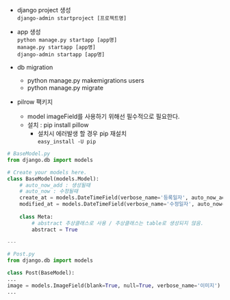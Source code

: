 
- django project 생성  
`django-admin startproject [프로젝트명]`
- app 생성  
`python manage.py startapp [app명]`  
`manage.py startapp [app명]`  
`django-admin startapp [app명]`

- db migration
    - python manage.py makemigrations users
    - python manage.py migrate 
 
- pilrow 팩키지
    - model imageField를 사용하기 위해선 필수적으로 필요한다. 
    - 설치 : pip install pillow
        - 설치시 에러발생 할 경우 pip 재설치  
        `easy_install -U pip`
    
```python
# BaseModel.py
from django.db import models

# Create your models here.
class BaseModel(models.Model):
	# auto_now_add : 생성될때
	# auto_now : 수정될때
	create_at = models.DateTimeField(verbose_name='등록일자', auto_now_add=True)
	modified_at = models.DateTimeField(verbose_name='수정일자', auto_now=True)
	
	class Meta:
		# abstract 추상클래스로 사용 / 추상클래스는 table로 생성되지 않음.
		abstract = True

---

# Post.py
from django.db import models

class Post(BaseModel):
...    	
image = models.ImageField(blank=True, null=True, verbose_name='이미지')
...
```